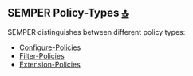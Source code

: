 ## SEMPER Policy-Types <a id="policy_types"></a> [🔝](#top)

SEMPER distinguishes between different policy types:

- [Configure-Policies](#policy_type_configure)
- [Filter-Policies](#policy_type_filter)
- [Extension-Policies](#policy_type_extension)


